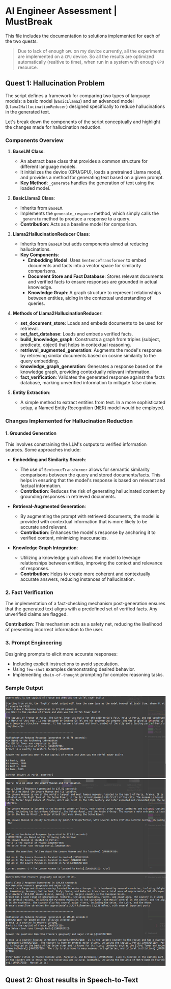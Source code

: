 # AI Engineer Assessment | MustBreak

This file includes the documentation to solutions implemented for each of the two quests.

> Due to lack of enough `GPU` on my device currently, all the experiments are implemented on a `CPU` device. So all the results are optimized automatically (realtive to time), when run in a system with enough `GPU` resource.


## Quest 1: Hallucination Problem

The script defines a framework for comparing two types of language models: a basic model (`BasicLlama2`) and an advanced model (`Llama2HallucinationReducer`) designed specifically to reduce hallucinations in the generated text.

Let's break down the components of the script conceptually and highlight the changes made for hallucination reduction.

### Components Overview

1. **BaseLM Class**:
   - An abstract base class that provides a common structure for different language models.
   - It initializes the device (CPU/GPU), loads a pretrained Llama model, and provides a method for generating text based on a given prompt.
   - **Key Method**: `_generate` handles the generation of text using the loaded model.

2. **BasicLlama2 Class**:
   - Inherits from `BaseLM`.
   - Implements the `generate_response` method, which simply calls the `_generate` method to produce a response to a query.
   - **Contribution**: Acts as a baseline model for comparison.

3. **Llama2HallucinationReducer Class**:
   - Inherits from `BaseLM` but adds components aimed at reducing hallucinations.
   - **Key Components**:
     - **Embedding Model**: Uses `SentenceTransformer` to embed documents and facts into a vector space for similarity comparisons.
     - **Document Store and Fact Database**: Stores relevant documents and verified facts to ensure responses are grounded in actual knowledge.
     - **Knowledge Graph**: A graph structure to represent relationships between entities, aiding in the contextual understanding of queries.

4. **Methods of Llama2HallucinationReducer**:
   - **set_document_store**: Loads and embeds documents to be used for retrieval.
   - **set_fact_database**: Loads and embeds verified facts.
   - **build_knowledge_graph**: Constructs a graph from triples (subject, predicate, object) that helps in contextual reasoning.
   - **retrieval_augmented_generation**: Augments the model's response by retrieving similar documents based on cosine similarity to the query embedding.
   - **knowledge_graph_generation**: Generates a response based on the knowledge graph, providing contextually relevant information.
   - **fact_verification**: Validates the generated response against the facts database, marking unverified information to mitigate false claims.

5. **Entity Extraction**:
   - A simple method to extract entities from text. In a more sophisticated setup, a Named Entity Recognition (NER) model would be employed.


### Changes Implemented for Hallucination Reduction

#### 1. Grounded Generation

This involves constraining the LLM's outputs to verified information sources. Some approaches include:

- **Embedding and Similarity Search**:
   - The use of `SentenceTransformer` allows for semantic similarity comparisons between the query and stored documents/facts. This helps in ensuring that the model's response is based on relevant and factual information.
   - **Contribution**: Reduces the risk of generating hallucinated content by grounding responses in retrieved documents.

- **Retrieval-Augmented Generation**:
   - By augmenting the prompt with retrieved documents, the model is provided with contextual information that is more likely to be accurate and relevant.
   - **Contribution**: Enhances the model's response by anchoring it to verified content, minimizing inaccuracies.

- **Knowledge Graph Integration**:
   - Utilizing a knowledge graph allows the model to leverage relationships between entities, improving the context and relevance of responses.
   - **Contribution**: Helps to create more coherent and contextually accurate answers, reducing instances of hallucination.

### 2. Fact Verification
The implementation of a fact-checking mechanism post-generation ensures that the generated text aligns with a predefined set of verified facts. Any unverified claims are flagged.

**Contribution**: This mechanism acts as a safety net, reducing the likelihood of presenting incorrect information to the user.

### 3. Prompt Engineering
Designing prompts to elicit more accurate responses:

- Including explicit instructions to avoid speculation.
- Using `few-shot` examples demonstrating desired behavior.
- Implementing `chain-of-thought` prompting for complex reasoning tasks.


### Sample Output

![](./artificats/llm/1.png)
![](./artificats/llm/2.png)
![](./artificats/llm/3.png)


## Quest 2:  Ghost results in Speech-to-Text
